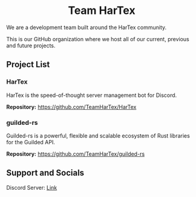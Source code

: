 <h1 align="center">Team HarTex</h1>

We are a development team built around the HarTex community.

This is our GitHub organization where we host all of our current, previous and future projects.

## Project List

### HarTex

HarTex is the speed-of-thought server management bot for Discord.

**Repository:** https://github.com/TeamHarTex/HarTex

### guilded-rs

Guilded-rs is a powerful, flexible and scalable ecosystem of Rust libraries for the Guilded API.

**Repository:** https://github.com/TeamHarTex/guilded-rs

## Support and Socials

Discord Server: [Link](https://discord.gg/Xu8453VBAv)
